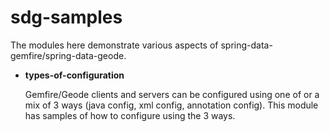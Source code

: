 # sdg-samples 
The modules here demonstrate various aspects of spring-data-gemfire/spring-data-geode.

- **types-of-configuration**

    Gemfire/Geode clients and servers can be configured using one of or a mix of 3 ways (java config, xml config, annotation config). This module has samples of how to configure using the 3 ways.
